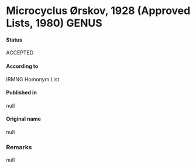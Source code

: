 # Microcyclus Ørskov, 1928 (Approved Lists, 1980) GENUS

#### Status
ACCEPTED

#### According to
IRMNG Homonym List

#### Published in
null

#### Original name
null

### Remarks
null